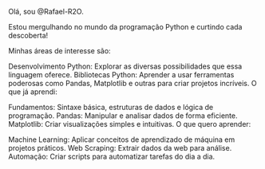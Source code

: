Olá, sou @Rafael-R2O.

Estou mergulhando no mundo da programação Python e curtindo cada descoberta!

Minhas áreas de interesse são:

Desenvolvimento Python: Explorar as diversas possibilidades que essa linguagem oferece.
Bibliotecas Python: Aprender a usar ferramentas poderosas como Pandas, Matplotlib e outras para criar projetos incríveis.
O que já aprendi:

Fundamentos: Sintaxe básica, estruturas de dados e lógica de programação.
Pandas: Manipular e analisar dados de forma eficiente.
Matplotlib: Criar visualizações simples e intuitivas.
O que quero aprender:

Machine Learning: Aplicar conceitos de aprendizado de máquina em projetos práticos.
Web Scraping: Extrair dados da web para análise.
Automação: Criar scripts para automatizar tarefas do dia a dia.
